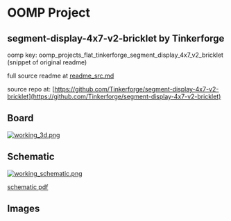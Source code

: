 # OOMP Project  
## segment-display-4x7-v2-bricklet  by Tinkerforge  
  
oomp key: oomp_projects_flat_tinkerforge_segment_display_4x7_v2_bricklet  
(snippet of original readme)  
  
  
  full source readme at [readme_src.md](readme_src.md)  
  
source repo at: [https://github.com/Tinkerforge/segment-display-4x7-v2-bricklet](https://github.com/Tinkerforge/segment-display-4x7-v2-bricklet)  
## Board  
  
[![working_3d.png](working_3d_600.png)](working_3d.png)  
## Schematic  
  
[![working_schematic.png](working_schematic_600.png)](working_schematic.png)  
  
[schematic pdf](working_schematic.pdf)  
## Images  
